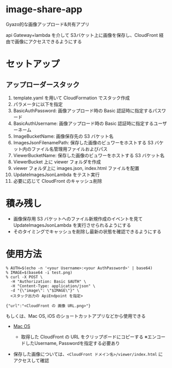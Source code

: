 # image-share-app

Gyazo的な画像アップロード&共有アプリ

api Gateway+lambda を介して S3バケット上に画像を保存し、CloudFront 経由で画像にアクセスできるようにする


# セットアップ

## アップローダースタック

1. template.yaml を用いて CloudFormation でスタック作成
2. パラメータに以下を指定
  3. BasicAuthPassword: 画像アップロード時の Basic 認証時に指定するパスワード
  4. BasicAuthUsername: 画像アップロード時の Basic 認証時に指定するユーザーネーム
  5. ImageBucketName: 画像保存先の S3 バケット名
  6. ImagesJsonFilenamePath: 保存した画像のビュワーをホストする S3 バケット内のファイル名管理用ファイルおよびパス
  7. ViewerBucketName: 保存した画像のビュワーをホストする S3 バケット名
8. ViewerBucket 上に viewer フォルダを作成
  9. viewer フォルダ上に images.json, index.html ファイルを配置
10. UpdateImagesJsonLambda をテスト実行
11. 必要に応じて CloudFront のキャッシュ削除

# 積み残し

- 画像保存用 S3 バケットへのファイル新規作成のイベントを見て UpdateImagesJsonLambda を実行させられるようにする
- そのタイミングでキャッシュを削除し最新の状態を確認できるようにする

# 使用方法
```
% AUTH=$(echo -n '<your Username>:<your AuthPassword>' | base64)
% IMAGE=$(base64 -i test.png)
% curl -X POST \
  -H "Authorization: Basic $AUTH" \
  -H "Content-Type: application/json" \
  -d "{\"image\": \"$IMAGE\"}" \
  <スタック出力の ApiEndpoint を指定>

{"url":"<CloudFront の 画像 URL.png>"}
```

もしくは、Mac OS, iOS のショートカットアプリなどから使用できる

- [Mac OS](https://www.icloud.com/shortcuts/e03d33432d5a432e97b38d9063327115)
    - 取得した CloudFront の URL をクリップボードにコピーする
※エンコードしたUsername, Passwordを指定する必要あり

- 保存した画像については、`<CloudFront ドメイン名>/viewer/index.html` にアクセスして確認
